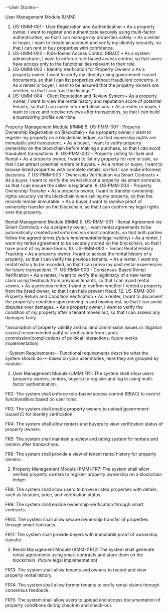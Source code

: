--User Stories--

User Management Module (UMM)
1.	US-UMM-001 - User Registration and Authentication
•	As a property owner, I want to register and authenticate securely using multi-factor authentication, so that I can manage my properties safely.
•	As a renter or buyer, I want to create an account and verify my identity securely, so that I can rent or buy properties with confidence.
2.	US-UMM-002 - Role-Based Access Control (RBAC)
•	As a system administrator, I want to enforce role-based access control, so that users have access only to the functionalities relevant to their role.
3.	US-UMM-003 - Identity Verification for Property Owners
o	As a property owner, I want to verify my identity using government-issued documents, so that I can list properties without fraudulent concerns.
o	As a renter or buyer, I want to be assured that the property owners are verified, so that I can trust the listings.*
4.	US-UMM-004 - Client Reputation and Review System
•	As a property owner, I want to view the rental history and reputation score of potential tenants, so that I can make informed decisions.
•	As a renter or buyer, I want to leave and receive reviews after transactions, so that I can build a trustworthy profile over time.

Property Management Module (PMM)
5.	US-PMM-001 - Property Ownership Registration on Blockchain
•	As a property owner, I want to register my property on a blockchain ledger, so that ownership rights are immutable and transparent.
•	As a buyer, I want to verify property ownership on the blockchain before making a purchase, so that I can avoid fraudulent transactions.
6.	US-PMM-002 - Property Listing for Sale and Rental
•	As a property owner, I want to list my property for rent or sale, so that I can attract potential renters or buyers.
•	As a renter or buyer, I want to browse listed properties with complete details, so that I can make informed decisions.
7.	US-PMM-003 - Ownership Verification via Smart Contracts
•	As a buyer, I want to verify the ownership of a property via smart contracts, so that I can ensure the seller is legitimate.
8.	US-PMM-004 - Property Ownership Transfer
•	As a property owner, I want to transfer ownership rights securely via the blockchain when selling my property, so that the records remain immutable.
•	As a buyer, I want to receive proof of ownership transfer on the blockchain, so that I can confirm my legal rights over the property.


Rental Management Module (RMM)
9.	US-RMM-001 - Rental Agreement via Smart Contracts
•	As a property owner, I want rental agreements to be automatically created and enforced via smart contracts, so that both parties follow the agreed terms.*(future implementation*legal validity)
•	As a renter, I want my rental agreement to be securely stored on the blockchain, so that I have proof of my lease terms.
10.	US-RMM-002 - Tenant Rental History Tracking
•	As a property owner, I want to access the rental history of a property, so that I can verify the previous tenants.
•	As a renter, I want my rental history to be recorded, so that I can prove my past rental experiences for future transactions.
11.	US-RMM-003 - Consensus-Based Rental Verification
•	As a renter, I want to verify the legitimacy of a new rental claim using feedback from previous tenants, so that I can avoid rental scams.
•	As a previous renter, I want to confirm whether I rented a property from the listed owner, so that I can help prevent fraud.
12.	US-RMM-004 - Property Return and Condition Verification
•	As a renter, I want to document the property's condition upon moving in and moving out, so that I can avoid disputes over damages.
•	As a property owner, I want to verify the condition of my property after a tenant moves out, so that I can assess any damages fairly.

*assumption of property validity and no land commission issues or litigation issues( recommended path) or verification from Lands commission(complications of political interactions, future works implementation)


--System Requirements--
Functional requirements describe what the system should do — based on your user stories, here they are grouped by module:

1. User Management Module (UMM)
FR1: The system shall allow users (property owners, renters, buyers) to register and log in using multi-factor authentication.

FR2: The system shall enforce role-based access control (RBAC) to restrict functionalities based on user roles.

FR3: The system shall enable property owners to upload government-issued ID for identity verification.

FR4: The system shall allow renters and buyers to view verification status of property owners.

FR5: The system shall maintain a review and rating system for renters and owners after transactions.

FR6: The system shall provide a view of tenant rental history for property owners.

2. Property Management Module (PMM)
FR7: The system shall allow verified property owners to register property ownership on a blockchain ledger.

FR8: The system shall allow users to browse listed properties with details such as location, price, and verification status.

FR9: The system shall enable ownership verification through smart contracts.

FR10: The system shall allow secure ownership transfer of properties through smart contracts.

FR11: The system shall provide buyers with immutable proof of ownership transfer.

3. Rental Management Module (RMM)
FR12: The system shall generate rental agreements using smart contracts and store them on the blockchain. (future legal implementation)

FR13: The system shall allow tenants and owners to record and view property rental history.

FR14: The system shall allow former tenants to verify rental claims through consensus feedback.

FR15: The system shall allow users to upload and access documentation of property conditions during check-in and check-out.